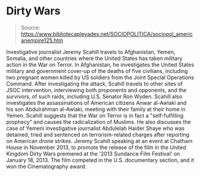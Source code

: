 # Dirty Wars

> Source: https://www.bibliotecapleyades.net/SOCIOPOLITICA/sociopol_americanempire125.htm

Investigative journalist
Jeremy Scahill travels
to Afghanistan, Yemen, Somalia, and other countries
where the United States has taken military action in the
War on Terror.
In Afghanistan, he
investigates the United States military and government
cover-up of the deaths of five civilians, including two
pregnant women killed by US soldiers from the Joint
Special Operations Command.
After investigating the
attack, Scahill travels to other sites of JSOC
intervention, interviewing both proponents and
opponents, and the survivors, of such raids, including
U.S. Senator Ron Wyden.
Scahill also investigates the assassinations of American
citizens Anwar al-Awlaki and his son Abdulrahman
al-Awlaki, meeting with their family at their home in
Yemen.
Scahill suggests that the
War on Terror is in
fact a "self-fulfilling prophecy" and causes the
radicalization of Muslims.
He also discusses the case
of Yemeni investigative journalist Abdulelah Haider
Shaye who was detained, tried and sentenced on
terrorism-related charges after reporting on American
drone strikes.
Jeremy Scahill speaking at an event at Chatham House in
November 2013, to promote the release of the film in the
United Kingdom
Dirty Wars premiered at the '2013 Sundance Film
Festival' on January 18, 2013. The film competed in the
U.S. documentary section, and it won the Cinematography
award.
